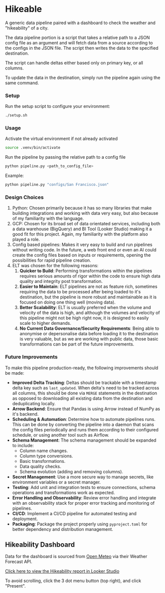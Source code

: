 # Hikeable
A generic data pipeline paired with a dashboard to check the weather and "hikeability" of a city.

The data pipeline portion is a script that takes a relative path to a JSON config file as an argument and will fetch data from a source according to the configs in the JSON file.
The script then writes the data to the specified destination.

The script can handle deltas either based only on primary key, or all columns.

To update the data in the destination, simply run the pipeline again using the same command.

### Setup

Run the setup script to configure your environment:

```bash
./setup.sh
```

### Usage

Activate the virtual environment if not already activated
```bash
source .venv/bin/activate
```

Run the pipeline by passing the relative path to a config file
```bash
python pipeline.py <path_to_config_file>
```

Example:
```bash
python pipeline.py "configs/San Francisco.json"
```

### Design Choices

1. Python: Chosen primarily because it has so many libraries that make building integrations and working with data very easy, but also because of my familiarity with the language.
2. GCP: Chosen for its broad set of data orientated services, including both a data warehouse (BigQuery) and BI Tool (Looker Studio) making it a good fit for this project. Again, my familiarity with the platform also played a role.
3. Config based pipelines: Makes it very easy to build and run pipelines without writing code. In the future, a web front end or even an AI could create the config files based on inputs or requirements, opening the possibilities for rapid pipeline creation.
4. ELT was chosen for the following reasons:
    1. **Quicker to Build**: Performing transformations within the pipelines requires serious amounts of rigor within the code to ensure high data quality and integrity post transformation.
    2. **Easier to Maintain**: ELT pipelines are not as feature rich, sometimes requiring the data to be processed after being loaded to it's destination, but the pipeline is more robust and maintainable as it is focused on doing one thing well (moving data).
    3. **Better Scalability**: ELT is usually preferred when the volume and velocity of the data is high, and although the volumes and velocity of this pipeline might not be high right now, it is designed to easily scale to higher demands.
    4. **No Current Data Governance/Security Requirements**: Being able to anonymise or depersonalise data before loading it to the destination is very valuable, but as we are working with public data, those basic transformations can be part of the future improvements.

### Future Improvements

To make this pipeline production-ready, the following improvements should be made:

- **Improved Delta Tracking**: Deltas should be trackable with a timestamp delta key such as `last_updated`. When delta's need to be tracked across all columns, this should be done via `MERGE` statements in the destination as opposed to downloading all existing data from the destination and deduplicating locally.
- **Arrow Backend**: Ensure that Pandas is using Arrow instead of NumPy as it's backend.
- **Scheduling & Automation**: Determine how to automate pipelines runs. This can be done by converting the pipeline into a daemon that scans the config files periodically and runs them according to their configured schedule, or using another tool such as Airflow.
- **Schema Management**: The schema management should be expanded to include:
    - Column name changes.
    - Column type conversions.
    - Basic transformations.
    - Data quality checks.
    - Schema evolution (adding and removing columns).
- **Secret Management**: Use a more secure way to manage secrets, like environment variables or a secret manager.
- **Testing**: Add unit and integration tests to ensure connections, schema operations and transformations work as expected.
- **Error Handling and Observability**: Review error handling and integrate with an observability stack for proper error tracking and monitoring of pipelines.
- **CI/CD**: Implement a CI/CD pipeline for automated testing and deployment.
- **Packaging**: Package the project properly using `pyproject.toml` for better dependency and distribution management.

## Hikeability Dashboard

Data for the dashboard is sourced from [Open Meteo](https://open-meteo.com/en/docs) via their Weather Forecast API.

[Click here to view the Hikeability report in Looker Studio](https://lookerstudio.google.com/s/m_rKKmd0W_Q)

To avoid scrolling, click the 3 dot menu button (top right), and click "Present".
